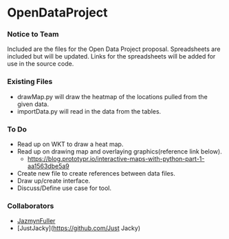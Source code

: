 # OpenDataProject

### Notice to Team
Included are the files for the Open Data Project proposal. 
Spreadsheets are included but will be updated. Links for the spreadsheets will be added for use in the source code.


### Existing Files
- drawMap.py will draw the heatmap of the locations pulled from the given data.
- importData.py will read in the data from the tables.

### To Do
- Read up on WKT to draw a heat map.
- Read up on drawing map and overlaying graphics(reference link below).
    - https://blog.prototypr.io/interactive-maps-with-python-part-1-aa1563dbe5a9
- Create new file to create references between data files.
- Draw up/create interface.
- Discuss/Define use case for tool.

### Collaborators
- [JazmynFuller](https://github.com/JazmynFuller)
- [JustJacky](https://github.com/Just Jacky) 
